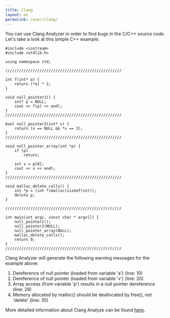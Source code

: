 ```yaml
---
title: Clang
layout: en
permalink: /user/clang/
---
```


You can use Clang Analyzer in order to find bugs in the C/C++ source code. Let's take a look at this simple C++ example:

```
#include <iostream>
#include <stdlib.h>

using namespace std;

///////////////////////////////////////////////////

int f(int* a) {
    return (*a) * 2;
}

void null_pointer1() {
    int* p = NULL;
    cout << f(p) << endl;
}
///////////////////////////////////////////////////

bool null_pointer2(int* v) {
    return (v == NULL && *v == 3);
}
///////////////////////////////////////////////////

void null_pointer_array(int *p) {
    if (p)
        return;

    int x = p[0];
    cout << x << endl;
}
///////////////////////////////////////////////////

void malloc_delete_calls() {
    int *p = (int *)malloc(sizeof(int));
    delete p;
}

///////////////////////////////////////////////////

int main(int argc, const char * argv[]) {
    null_pointer1();
    null_pointer2(NULL);
    null_pointer_array(NULL);
    malloc_delete_calls();
    return 0;
}
///////////////////////////////////////////////////
```

Clang Analyzer will generate the following warning messages for the example above:

1. Dereference of null pointer (loaded from variable 'a') (line: 10)
2. Dereference of null pointer (loaded from variable 'v') (line: 20)
3. Array access (from variable 'p') results in a null pointer dereference (line: 28)
4. Memory allocated by malloc() should be deallocated by free(), not 'delete' (line: 35)

More detailed information about Clang Analyze can be found [here](http://clang-analyzer.llvm.org).

